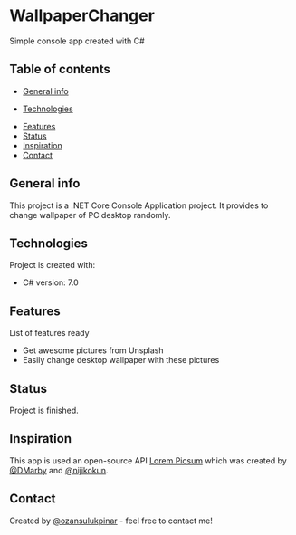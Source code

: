 # WallpaperChanger
Simple console app created with C#

## Table of contents
* [General info](#general-info)
<!-- * [Screenshots](#screenshots) -->
* [Technologies](#technologies)
<!-- * [Setup](#setup) -->
<!-- * [Code Examples](#code-examples) -->
* [Features](#features)
* [Status](#status)
* [Inspiration](#inspiration)
* [Contact](#contact)

## General info
This project is a .NET Core Console Application project. It provides to change wallpaper of PC desktop randomly.
<!-- ## Screenshots -->
	
## Technologies
Project is created with:
* C# version: 7.0
<!-- ## Setup -->
<!-- To run this project, install it locally using npm: -->
<!-- ## Code Examples -->
<!-- Show examples of usage: put-your-code-here -->

## Features
List of features ready<!--  and TODOs for future development -->

* Get awesome pictures from Unsplash
* Easily change desktop wallpaper with these pictures
<!--  -->
<!-- To-do list: -->
<!--  -->
<!-- * Wow improvement to be done 1 -->
<!-- * Wow improvement to be done 2 -->

## Status
Project is finished.

## Inspiration
This app is used an open-source API [Lorem Picsum](https://picsum.photos/)
which was created by [@DMarby](https://github.com/DMarby) and [@nijikokun](https://github.com/Nijikokun).

## Contact
Created by [@ozansulukpinar](https://github.com/ozansulukpinar) - feel free to contact me!
